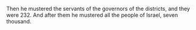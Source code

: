 Then he mustered the servants of the governors of the districts, and they were 232. And after them he mustered all the people of Israel, seven thousand.

